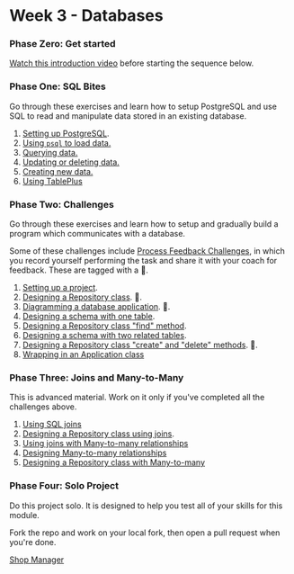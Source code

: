 # Week 3 - Databases

### Phase Zero: Get started

[Watch this introduction video](https://www.youtube.com/watch?v=5PJQscmAEI4) before starting the sequence below.

### Phase One: SQL Bites

Go through these exercises and learn how to setup PostgreSQL and use SQL to read and manipulate data stored in an existing database.

<!-- OMITTED -->

1. [Setting up PostgreSQL](./sql_bites/01_setting_up_database.md).
2. [Using `psql` to load data.](./sql_bites/02_using_psql.md)
3. [Querying data.](./sql_bites/03_querying_data.md)
4. [Updating or deleting data.](./sql_bites/04_updating_and_deleting_date.md)
5. [Creating new data.](./sql_bites/05_creating_new_data.md)
6. [Using TablePlus](./sql_bites/06_using_table_plus.md)

### Phase Two: Challenges

<!-- OMITTED -->

Go through these exercises and learn how to setup and gradually build a program which communicates with a database.

Some of these challenges include [Process Feedback Challenges](https://github.com/makersacademy/golden-square/blob/main/pills/process_feedback_challenges.md), in which you record yourself performing the task and share it with your coach for feedback. These are tagged with a 📡.

1. [Setting up a project](./challenges/01_setting_up_project.md).
2. [Designing a Repository class](./challenges/02_test_driving_model_repository_classes.md). 📡.
3. [Diagramming a database application](./challenges/03_creating_sequence_diagrams.md). 📡.
3. [Designing a schema with one table](./challenges/04_designing_schema_one_table.md). 
4. [Designing a Repository class "find" method](./challenges/05_test_driving_find_method.md).
5. [Designing a schema with two related tables](./challenges/06_designing_schema_two_tables.md). 
6. [Designing a Repository class "create" and "delete" methods](./challenges/07_test_driving_write_operations.md). 📡.
7. [Wrapping in an Application class](./challenges/08_wrapping_in_application_class.md)

### Phase Three: Joins and Many-to-Many

This is advanced material. Work on it only if you've completed all the challenges above.

1. [Using SQL joins](./joins/01_using_joins.md)
2. [Designing a Repository class using joins](./joins/02_test_driving_repository_class_with_join.md).
3. [Using joins with Many-to-many relationships](./joins/03_using_joins_with_many_to_many.md)
4. [Designing Many-to-many relationships](./joins/04_designing_many_to_many_relationships.md)
5. [Designing a Repository class with Many-to-many](./joins/05_repository_classes_many_to_many.md)

### Phase Four: Solo Project

Do this project solo. It is designed to help you test all of your skills for this module.

Fork the repo and work on your local fork, then open a pull request when you're done.

[Shop Manager](https://github.com/makersacademy/shop-manager-challenge)
